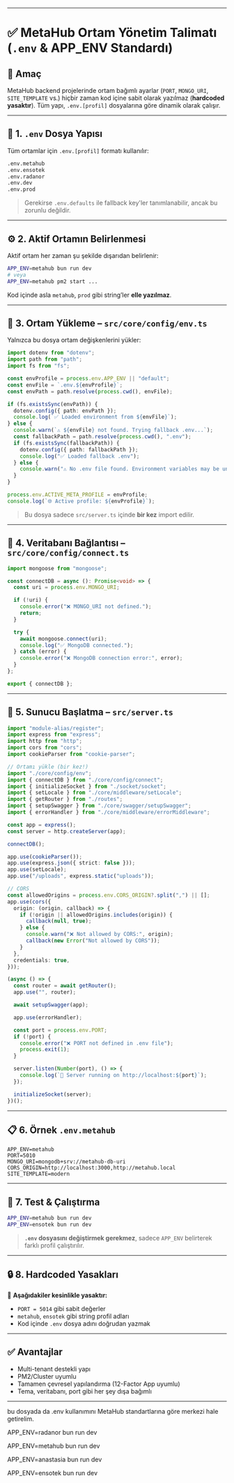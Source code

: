 
---

# ✅ MetaHub Ortam Yönetim Talimatı (`.env` & APP\_ENV Standardı)

## 🎯 Amaç

MetaHub backend projelerinde ortam bağımlı ayarlar (`PORT`, `MONGO_URI`, `SITE_TEMPLATE` vs.) hiçbir zaman kod içine sabit olarak yazılmaz (**hardcoded yasaktır**). Tüm yapı, `.env.[profil]` dosyalarına göre dinamik olarak çalışır.

---

## 📁 1. `.env` Dosya Yapısı

Tüm ortamlar için `.env.[profil]` formatı kullanılır:

```bash
.env.metahub
.env.ensotek
.env.radanor
.env.dev
.env.prod
```

> Gerekirse `.env.defaults` ile fallback key'ler tanımlanabilir, ancak bu zorunlu değildir.

---

## ⚙️ 2. Aktif Ortamın Belirlenmesi

Aktif ortam her zaman şu şekilde dışarıdan belirlenir:

```bash
APP_ENV=metahub bun run dev
# veya
APP_ENV=metahub pm2 start ...
```

Kod içinde asla `metahub`, `prod` gibi string’ler **elle yazılmaz**.

---

## 📄 3. Ortam Yükleme – `src/core/config/env.ts`

Yalnızca bu dosya ortam değişkenlerini yükler:

```ts
import dotenv from "dotenv";
import path from "path";
import fs from "fs";

const envProfile = process.env.APP_ENV || "default";
const envFile = `.env.${envProfile}`;
const envPath = path.resolve(process.cwd(), envFile);

if (fs.existsSync(envPath)) {
  dotenv.config({ path: envPath });
  console.log(`✅ Loaded environment from ${envFile}`);
} else {
  console.warn(`⚠️ ${envFile} not found. Trying fallback .env...`);
  const fallbackPath = path.resolve(process.cwd(), ".env");
  if (fs.existsSync(fallbackPath)) {
    dotenv.config({ path: fallbackPath });
    console.log("✅ Loaded fallback .env");
  } else {
    console.warn("⚠️ No .env file found. Environment variables may be undefined.");
  }
}

process.env.ACTIVE_META_PROFILE = envProfile;
console.log(`🌐 Active profile: ${envProfile}`);
```

> Bu dosya sadece `src/server.ts` içinde **bir kez** import edilir.

---

## 🔌 4. Veritabanı Bağlantısı – `src/core/config/connect.ts`

```ts
import mongoose from "mongoose";

const connectDB = async (): Promise<void> => {
  const uri = process.env.MONGO_URI;

  if (!uri) {
    console.error("❌ MONGO_URI not defined.");
    return;
  }

  try {
    await mongoose.connect(uri);
    console.log("✅ MongoDB connected.");
  } catch (error) {
    console.error("❌ MongoDB connection error:", error);
  }
};

export { connectDB };
```

---

## 🚀 5. Sunucu Başlatma – `src/server.ts`

```ts
import "module-alias/register";
import express from "express";
import http from "http";
import cors from "cors";
import cookieParser from "cookie-parser";

// Ortamı yükle (bir kez!)
import "./core/config/env";
import { connectDB } from "./core/config/connect";
import { initializeSocket } from "./socket/socket";
import { setLocale } from "./core/middleware/setLocale";
import { getRouter } from "./routes";
import { setupSwagger } from "./core/swagger/setupSwagger";
import { errorHandler } from "./core/middleware/errorMiddleware";

const app = express();
const server = http.createServer(app);

connectDB();

app.use(cookieParser());
app.use(express.json({ strict: false }));
app.use(setLocale);
app.use("/uploads", express.static("uploads"));

// CORS
const allowedOrigins = process.env.CORS_ORIGIN?.split(",") || [];
app.use(cors({
  origin: (origin, callback) => {
    if (!origin || allowedOrigins.includes(origin)) {
      callback(null, true);
    } else {
      console.warn("❌ Not allowed by CORS:", origin);
      callback(new Error("Not allowed by CORS"));
    }
  },
  credentials: true,
}));

(async () => {
  const router = await getRouter();
  app.use("", router);

  await setupSwagger(app);

  app.use(errorHandler);

  const port = process.env.PORT;
  if (!port) {
    console.error("❌ PORT not defined in .env file");
    process.exit(1);
  }

  server.listen(Number(port), () => {
    console.log(`🚀 Server running on http://localhost:${port}`);
  });

  initializeSocket(server);
})();
```

---

## 📋 6. Örnek `.env.metahub`

```env
APP_ENV=metahub
PORT=5010
MONGO_URI=mongodb+srv://metahub-db-uri
CORS_ORIGIN=http://localhost:3000,http://metahub.local
SITE_TEMPLATE=modern
```

---

## 🧪 7. Test & Çalıştırma

```bash
APP_ENV=metahub bun run dev
APP_ENV=ensotek bun run dev
```

> **`.env` dosyasını değiştirmek gerekmez**, sadece `APP_ENV` belirterek farklı profil çalıştırılır.

---

## 🔒 8. Hardcoded Yasakları

🚫 **Aşağıdakiler kesinlikle yasaktır:**

* `PORT = 5014` gibi sabit değerler
* `metahub`, `ensotek` gibi string profil adları
* Kod içinde `.env` dosya adını doğrudan yazmak

---

## ✅ Avantajlar

* Multi-tenant destekli yapı
* PM2/Cluster uyumlu
* Tamamen çevresel yapılandırma (12-Factor App uyumlu)
* Tema, veritabanı, port gibi her şey dışa bağımlı

---

bu dosyada da .env kullanımını MetaHub standartlarına göre merkezi hale getirelim.


APP_ENV=radanor bun run dev

APP_ENV=metahub bun run dev

APP_ENV=anastasia bun run dev

APP_ENV=ensotek bun run dev

